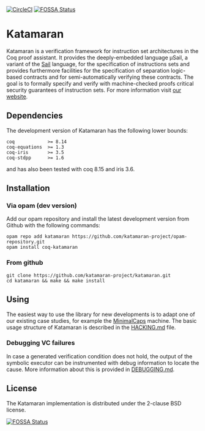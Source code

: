[![CircleCI](https://img.shields.io/circleci/build/github/katamaran-project/katamaran)](https://app.circleci.com/pipelines/github/katamaran-project/katamaran)
[![FOSSA Status](https://app.fossa.com/api/projects/git%2Bgithub.com%2Fkatamaran-project%2Fkatamaran.svg?type=shield)](https://app.fossa.com/projects/git%2Bgithub.com%2Fkatamaran-project%2Fkatamaran?ref=badge_shield)

Katamaran
=========

Katamaran is a verification framework for instruction set architectures in the
Coq proof assistant. It provides the deeply-embedded language μSail, a variant
of the [Sail](https://github.com/rems-project/sail) language, for the
specification of instructions sets and provides furthermore facilities for the
specification of separation logic-based contracts and for semi-automatically
verifying these contracts. The goal is to formally specify and verify with
machine-checked proofs critical security guarantees of instruction sets. For
more information visit [our website](https://katamaran-project.github.io/).

Dependencies
------------

The development version of Katamaran has the following lower bounds:
```
coq            >= 8.14
coq-equations  >= 1.3
coq-iris       >= 3.5
coq-stdpp      >= 1.6
```
and has also been tested with coq 8.15 and iris 3.6.

Installation
------------

### Via opam (dev version)
Add our opam repository and install the latest development version from Github
with the following commands:
```
opam repo add katamaran https://github.com/katamaran-project/opam-repository.git
opam install coq-katamaran
```

### From github
```
git clone https://github.com/katamaran-project/katamaran.git
cd katamaran && make && make install
```

Using
-----

The easiest way to use the library for new developments is to adapt one of our existing case studies, for example the [MinimalCaps](case_study/MinimalCaps) machine.
The basic usage structure of Katamaran is described in the [HACKING.md](HACKING.md) file.

### Debugging VC failures
In case a generated verification condition does not hold, the output of the symbolic
executor can be instrumented with debug information to locate the cause. More information
about this is provided in [DEBUGGING.md](DEBUGGING.md).


License
-------
The Katamaran implementation is distributed under the 2-clause BSD license.

[![FOSSA Status](https://app.fossa.com/api/projects/git%2Bgithub.com%2Fkatamaran-project%2Fkatamaran.svg?type=large)](https://app.fossa.com/projects/git%2Bgithub.com%2Fkatamaran-project%2Fkatamaran?ref=badge_large)
